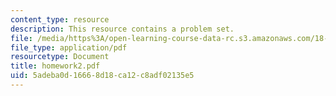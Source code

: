 ```yaml
---
content_type: resource
description: This resource contains a problem set.
file: /media/https%3A/open-learning-course-data-rc.s3.amazonaws.com/18-966-geometry-of-manifolds-spring-2007/5adeba0d16668d18ca12c8adf02135e5_homework2.pdf
file_type: application/pdf
resourcetype: Document
title: homework2.pdf
uid: 5adeba0d-1666-8d18-ca12-c8adf02135e5
---
```

